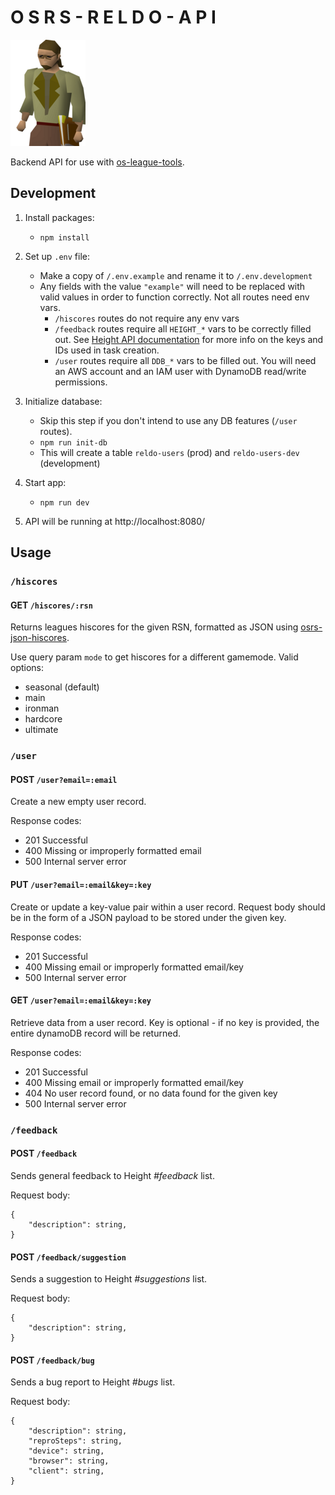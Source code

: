 # O S R S - R E L D O - A P I

![reldo](/docs/reldo.png)

Backend API for use with [os-league-tools](https://github.com/osrs-reldo/os-league-tools).

## Development

1. Install packages:

   - `npm install`

2. Set up `.env` file:

   - Make a copy of `/.env.example` and rename it to `/.env.development`
   - Any fields with the value `"example"` will need to be replaced with valid values in order to function correctly. Not all routes need env vars.
     - `/hiscores` routes do not require any env vars
     - `/feedback` routes require all `HEIGHT_*` vars to be correctly filled out. See [Height API documentation](https://www.notion.so/API-documentation-643aea5bf01742de9232e5971cb4afda) for more info on the keys and IDs used in task creation.
     - `/user` routes require all `DDB_*` vars to be filled out. You will need an AWS account and an IAM user with DynamoDB read/write permissions.

3. Initialize database:

   - Skip this step if you don't intend to use any DB features (`/user` routes).
   - `npm run init-db`
   - This will create a table `reldo-users` (prod) and `reldo-users-dev` (development)

4. Start app:

   - `npm run dev`

5. API will be running at http://localhost:8080/

## Usage

### `/hiscores`

#### **GET** `/hiscores/:rsn`

Returns leagues hiscores for the given RSN, formatted as JSON using [osrs-json-hiscores](https://github.com/maxswa/osrs-json-hiscores#what-youll-get).

Use query param `mode` to get hiscores for a different gamemode. Valid options:

- seasonal (default)
- main
- ironman
- hardcore
- ultimate

### `/user`

#### **POST** `/user?email=:email`

Create a new empty user record.

Response codes:

- 201 Successful
- 400 Missing or improperly formatted email
- 500 Internal server error

#### **PUT** `/user?email=:email&key=:key`

Create or update a key-value pair within a user record. Request body should be in the form of a JSON payload to be stored under the given key.

Response codes:

- 201 Successful
- 400 Missing email or improperly formatted email/key
- 500 Internal server error

#### **GET** `/user?email=:email&key=:key`

Retrieve data from a user record. Key is optional - if no key is provided, the entire dynamoDB record will be returned.

Response codes:

- 201 Successful
- 400 Missing email or improperly formatted email/key
- 404 No user record found, or no data found for the given key
- 500 Internal server error

### `/feedback`

#### **POST** `/feedback`

Sends general feedback to Height _#feedback_ list.

Request body:

```
{
    "description": string,
}
```

#### **POST** `/feedback/suggestion`

Sends a suggestion to Height _#suggestions_ list.

Request body:

```
{
    "description": string,
}
```

#### **POST** `/feedback/bug`

Sends a bug report to Height _#bugs_ list.

Request body:

```
{
    "description": string,
    "reproSteps": string,
    "device": string,
    "browser": string,
    "client": string,
}
```
